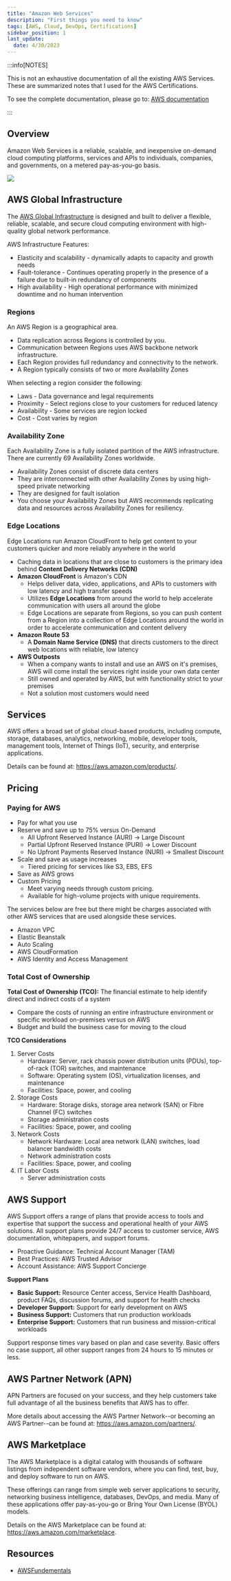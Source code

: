 ```yaml
---
title: "Amazon Web Services"
description: "First things you need to know"
tags: [AWS, Cloud, DevOps, Certifications]
sidebar_position: 1
last_update:
  date: 4/30/2023
---
```


:::info[NOTES]

This is not an exhaustive documentation of all the existing AWS Services. These are summarized notes that I used for the AWS Certifications.

To see the complete documentation, please go to: [AWS documentation](https://docs.aws.amazon.com/)</small>

:::

## Overview 

Amazon Web Services is a reliable, scalable, and inexpensive on-demand cloud computing platforms, services and APIs to individuals, companies, and governments, on a metered pay-as-you-go basis.

![](/img/docs/aws-overviewwwww.png)


## AWS Global Infrastructure

The [AWS Global Infrastructure](https://infrastructure.aws/) is designed and built to deliver a flexible, reliable, scalable, and secure cloud computing environment with high-quality global network performance.

AWS Infrastructure Features:

- Elasticity and scalability - dynamically adapts to capacity and growth needs
- Fault-tolerance - Continues operating properly in the presence of a failure due to built-in redundancy of components
- High availability - High operational performance with minimized downtime and no human intervention

### Regions

An AWS Region is a geographical area.

- Data replication across Regions is controlled by you.
- Communication between Regions uses AWS backbone network infrastructure.
- Each Region provides full redundancy and connectivity to the network.
- A Region typically consists of two or more Availability Zones

When selecting a region consider the following:

- Laws - Data governance and legal requirements
- Proximity - Select regions close to your customers for reduced latency
- Availability - Some services are region locked
- Cost - Cost varies by region

### Availability Zone

Each Availability Zone is a fully isolated partition of the AWS infrastructure. There are currently 69 Availability Zones worldwide.

- Availability Zones consist of discrete data centers
- They are interconnected with other Availability Zones by using high-speed private networking
- They are designed for fault isolation
- You choose your Availability Zones but AWS recommends replicating data and resources across Availability Zones for resiliency.

### Edge Locations

Edge Locations run Amazon CloudFront to help get content to your customers quicker and more reliably anywhere in the world
- Caching data in locations that are close to customers is the primary idea behind **Content Delivery Networks (CDN)**
- **Amazon CloudFront** is Amazon's CDN
  - Helps deliver data, video, applications, and APIs to customers with low latency and high transfer speeds
  - Utilizes **Edge Locations** from around the world to help accelerate communication with users all around the globe
  - Edge Locations are separate from Regions, so you can push content from a Region into a collection of Edge Locations around the world in order to accelerate communication and content delivery
- **Amazon Route 53**
  - A **Domain Name Service (DNS)** that directs customers to the direct web locations with reliable, low latency
- **AWS Outposts**
  - When a company wants to install and use an AWS on it's premises, AWS will come install the services right inside your own data center
  - Still owned and operated by AWS, but with functionality strict to your premises
  - Not a solution most customers would need

## Services

AWS offers a broad set of global cloud-based products, including compute, storage, databases, analytics, networking, mobile, developer tools, management tools, Internet of Things (IoT), security, and enterprise applications.

Details can be found at: https://aws.amazon.com/products/.

## Pricing 

### Paying for AWS

- Pay for what you use
- Reserve and save up to 75% versus On-Demand
  - All Upfront Reserved Instance (AURI) -> Large Discount
  - Partial Upfront Reserved Instance (PURI) -> Lower Discount
  - No Upfront Payments Reserved Instance (NURI) -> Smallest Discount
- Scale and save as usage increases
  - Tiered pricing for services like S3, EBS, EFS
- Save as AWS grows
- Custom Pricing
  - Meet varying needs through custom pricing.
  - Available for high-volume projects with unique requirements.

The services below are free but there might be charges associated with other AWS services that are used alongside these services.

- Amazon VPC
- Elastic Beanstalk
- Auto Scaling
- AWS CloudFormation
- AWS Identity and Access Management

### Total Cost of Ownership

**Total Cost of Ownership (TCO):** The financial estimate to help identify direct and indirect costs of a system

- Compare the costs of running an entire infrastructure environment or specific workload on-premises versus on AWS
- Budget and build the business case for moving to the cloud

**TCO Considerations**

1. Server Costs
   - Hardware: Server, rack chassis power distribution units (PDUs), top-of-rack (TOR) switches, and maintenance
   - Software: Operating system (OS), virtualization licenses, and maintenance
   - Facilities: Space, power, and cooling
2. Storage Costs
   - Hardware: Storage disks, storage area network (SAN) or Fibre Channel (FC) switches
   - Storage administration costs
   - Facilities: Space, power, and cooling
3. Network Costs
   - Network Hardware: Local area network (LAN) switches, load balancer bandwidth costs
   - Network administration costs
   - Facilities: Space, power, and cooling
4. IT Labor Costs
   - Server administration costs


## AWS Support

AWS Support offers a range of plans that provide access to tools and expertise that support the success and operational health of your AWS solutions. All support plans provide 24/7 access to customer service, AWS documentation, whitepapers, and support forums.

- Proactive Guidance: Technical Account Manager (TAM)
- Best Practices: AWS Trusted Advisor
- Account Assistance: AWS Support Concierge

**Support Plans**

- **Basic Support:** Resource Center access, Service Health Dashboard, product FAQs, discussion forums, and support for health checks
- **Developer Support:** Support for early development on AWS
- **Business Support:** Customers that run production workloads
- **Enterprise Support:** Customers that run business and mission-critical workloads

Support response times vary based on plan and case severity. Basic offers no case support, all other support ranges from 24 hours to 15 minutes or less.

## AWS Partner Network (APN)

APN Partners are focused on your success, and they help customers take full advantage of all the business benefits that AWS has to offer.

More details about accessing the AWS Partner Network--or becoming an AWS Partner--can be found at: https://aws.amazon.com/partners/.

## AWS Marketplace
The AWS Marketplace is a digital catalog with thousands of software listings from independent software vendors, where you can find, test, buy, and deploy software to run on AWS.

These offerings can range from simple web server applications to security, networking business intelligence, databases, DevOps, and media. Many of these applications offer pay-as-you-go or Bring Your Own License (BYOL) models.

Details on the AWS Marketplace can be found at: https://aws.amazon.com/marketplace.

## Resources 

- [AWSFundementals](https://github.com/kdiri/AWSFundementals/tree/main)
